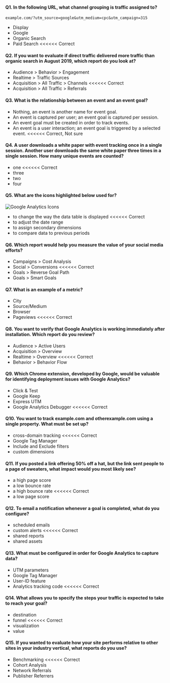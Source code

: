 #### Q1. In the following URL, what channel grouping is traffic assigned to?
`example.com/?utm_source=google&utm_medium=cpc&utm_campaign=315`

- Display
- Google
- Organic Search
- Paid Search <<<<<< Correct

#### Q2. If you want to evaluate if direct traffic delivered more traffic than organic search in August 2019, which report do you look at?

- Audience > Behavior > Engagement
- Realtime > Traffic Sources
- Acquisition > All Traffic > Channels <<<<<< Correct
- Acquisition > All Traffic > Referrals

#### Q3. What is the relationship between an event and an event goal?

- Nothing, an event is another name for event goal.
- An event is captured per user; an event goal is captured per session.
- An event goal must be created in order to track events.
- An event is a user interaction; an event goal is triggered by a selected event. <<<<<< Correct, Not sure

#### Q4. A user downloads a white paper with event tracking once in a single session. Another user downloads the same white paper three times in a single session. How many unique events are counted?

- one <<<<<< Correct
- three
- two
- four

#### Q5. What are the icons highlighted below used for?

 ![Google Analytics Icons](https://i.imgur.com/LZzFesL.png)

- to change the way the data table is displayed <<<<<< Correct
- to adjust the date range
- to assign secondary dimensions
- to compare data to previous periods

#### Q6. Which report would help you measure the value of your social media efforts?

- Campaigns > Cost Analysis
- Social > Conversions <<<<<< Correct
- Goals > Reverse Goal Path
- Goals > Smart Goals

#### Q7. What is an example of a metric?

- City
- Source/Medium
- Browser
- Pageviews <<<<<< Correct

#### Q8. You want to verify that Google Analytics is working immediately after installation. Which report do you review?

- Audience > Active Users
- Acquisition > Overview
- Realtime > Overview <<<<<< Correct
- Behavior > Behavior Flow

#### Q9. Which Chrome extension, developed by Google, would be valuable for identifying deployment issues with Google Analytics?

- Click & Test
- Google Keep
- Express UTM
- Google Analytics Debugger <<<<<< Correct

#### Q10. You want to track example.com and otherexample.com using a single property. What must be set up?
- cross-domain tracking <<<<<< Correct
- Google Tag Manager
- Include and Exclude filters
- custom dimensions


#### Q11. If you posted a link offering 50% off a hat, but the link sent people to a page of sweaters, what impact would you most likely see?

- a high page score
- a low bounce rate
- a high bounce rate <<<<<< Correct
- a low page score

#### Q12. To email a notification whenever a goal is completed, what do you configure?
- scheduled emails
- custom alerts <<<<<< Correct
- shared reports
- shared assets

#### Q13. What must be configured in order for Google Analytics to capture data?
- UTM parameters
- Google Tag Manager
- User-ID feature
- Analytics tracking code <<<<<< Correct

#### Q14. What allows you to specify the steps your traffic is expected to take to reach your goal?
- destination
- funnel <<<<<< Correct
- visualization
- value

#### Q15. If you wanted to evaluate how your site performs relative to other sites in your industry vertical, what reports do you use?

- Benchmarking <<<<<< Correct
- Cohort Analysis
- Network Referrals
- Publisher Referrers

